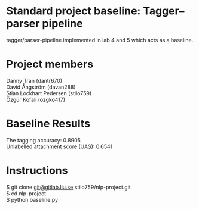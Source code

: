 # Standard project baseline: Tagger–parser pipeline
tagger/parser-pipeline implemented in lab 4 and 5 which acts as a baseline.

# Project members
Danny Tran (dantr670)<br />
David Ångström (davan288)<br />
Stian Lockhart Pedersen (stilo759)<br />
Özgür Kofali (ozgko417)<br />

# Baseline Results
The tagging accuracy: 0.8905<br />
Unlabelled attachment score (UAS): 0.6541

# Instructions
$ git clone git@gitlab.liu.se:stilo759/nlp-project.git <br />
$ cd nlp-project <br />
$ python baseline.py